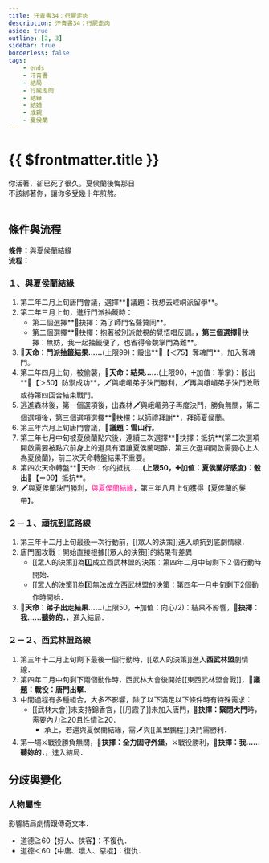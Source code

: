 ```yaml
---
title: 汗青書34：行屍走肉
description: 汗青書34：行屍走肉
aside: true
outline: [2, 3]
sidebar: true
borderless: false
tags:
    - ends
    - 汗青書
    - 結局
    - 行屍走肉
    - 結緣
    - 結婚
    - 成親
    - 夏侯蘭
---
```


# {{ $frontmatter.title }}

<EndBackground no=34 title="行屍走肉">
你活著，卻已死了很久。夏侯蘭後悔那日<br>
不該綁著你，讓你多受幾十年煎熬。<br>
<br>
<!-- 此處因排版, 放入部分空行, 無理由請勿移除 -->
</EndBackground>

## 條件與流程
<strong>條件：</strong>與<Girl5Icon>夏侯蘭</Girl5Icon>結緣<br>
**流程：**<br>

### １、與夏侯蘭結緣
1. 第二年二月上旬唐門會議，選擇**📜議題：我想去崆峒派留學**。
2. 第二年三月上旬，進行門派抽籤時：
   + 第二個選擇**📖抉擇：為了師門名聲贊同**。
   + 第二個選擇**📖抉擇：抱著被別派敵視的覺悟唱反調。**，第三個選擇**📖抉擇：無妨，我一起抽籤便了，也省得令魏掌門為難**。
3. **🎲天命：門派抽籤結果......**(上限99)：骰出**🧾【＜75】奪魂門**，加入奪魂門。
4. 第二年四月上旬，被偷襲，**🎲天命：結果......**(上限90，➕加值：拳掌)：骰出**🧾【＞50】防禦成功**，🗡️與峨嵋弟子決鬥勝利，🗡️再與峨嵋弟子決鬥敗戰或待第四回合結束戰鬥。
5. 逃進森林後，第一個選項後，出森林🗡️與峨嵋弟子再度決鬥，勝負無關，第二個選項後，第三個選項選擇**📖抉擇：以師禮拜謝**，拜師<Girl5Icon>夏侯蘭</Girl5Icon>。
6. 第三年六月上旬唐門會議，**📜議題：雪山行**。
7. 第三年七月中旬被<Girl5Icon>夏侯蘭</Girl5Icon>點穴後，連續三次選擇**📖抉擇：抵抗**(第二次選項開啟需要被點穴前身上的道具有酒讓<Girl5Icon>夏侯蘭</Girl5Icon>喝醉，第三次選項開啟需要心上人為<Girl5Icon>夏侯蘭</Girl5Icon>)，前三次天命轉盤結果不重要。
8. 第四次天命轉盤**🎲天命：你的抵抗......**(上限50，➕加值：<Girl5Icon>夏侯蘭</Girl5Icon>好感度)：骰出**🧾【＝99】抵抗**。
9. 🗡️與<Girl5Icon>夏侯蘭</Girl5Icon>決鬥勝利，<span style='color: #FF1493;'>與<Girl5Icon>夏侯蘭</Girl5Icon>結緣</span>，第三年八月上旬獲得【夏侯蘭的髮帶】。

### ２－１、頑抗到底路線
1. 第三年十二月上旬最後一次行動前，[[眾人的決策]]進入頑抗到底劇情線．
2. 唐門圍攻戰：開始直接根據[[眾人的決策]]的結果有差異
   + [[眾人的決策]]為1️⃣成立西武林盟的決策：第四年二月中旬剩下２個行動時開始．
   + [[眾人的決策]]為2️⃣無法成立西武林盟的決策：第四年一月中旬剩下2個動作時開始．
3. **🎲天命：弟子出走結果......**(上限50，➕加值：向心/2)：結果不影響，**📖抉擇：我......聽妳的．**，進入結局．

### ２－２、西武林盟路線
1. 第三年十二月上旬剩下最後一個行動時，[[眾人的決策]]進入**西武林盟**劇情線．
2. 第四年二月中旬剩下兩個動作時，西武林大會後開始[[東西武林盟會戰]]，**📜議題：戰役：唐門出擊**．
3. 中間過程有多種組合，大多不影響，除了以下滿足以下條件時有特殊需求：
   + [[武林大會]]未支持錦香宮，[[丹霞子]]未加入唐門，**📖抉擇：緊閉大門**時，需要內力≧20且性情≧20．
     + 承上，若還與<Girl5Icon>夏侯蘭</Girl5Icon>結緣，需🗡️與[[萬里鵬程]]決鬥需勝利．
4. 第一場⚔️戰役勝負無關，**📖抉擇：全力固守外堡**，⚔️戰役勝利，**📖抉擇：我......聽妳的．**，進入結局．

## 分歧與變化

### 人物屬性
影響結局劇情跟傳奇文本．
+ 道德≧60【好人、俠客】：不復仇．
+ 道德＜60【中庸、壞人、惡棍】：復仇．
